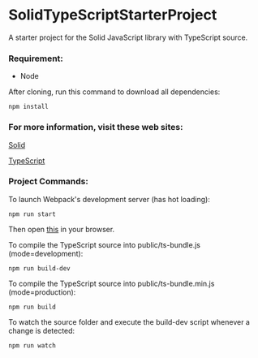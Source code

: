 # SolidTypeScriptStarterProject
A starter project for the Solid JavaScript library with TypeScript source.

### Requirement:
- Node


After cloning, run this command to download all dependencies:

```
npm install
```

### For more information, visit these web sites:

[Solid](https://github.com/ryansolid/solid)

[TypeScript](https://www.typescriptlang.org/)

### Project Commands:

To launch Webpack's development server (has hot loading):

```
npm run start
```

Then open [this](http://localhost:8080/public/) in your browser.

To compile the TypeScript source into public/ts-bundle.js (mode=development):

```
npm run build-dev
```

To compile the TypeScript source into public/ts-bundle.min.js (mode=production):

```
npm run build
```

To watch the source folder and execute the build-dev script whenever a change is detected:

```
npm run watch
```

